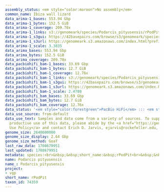 ```yaml
---
assembly_status: <em style="color:maroon">No assembly</em>
common_name: Ibiza wall lizard
data_arima-1_bases: 553.94 Gbp
data_arima-1_bytes: 152.5 GiB
data_arima-1_coverage: 209.78x
data_arima-1_links: s3://genomeark/species/Podarcis_pityusensis/rPodPit1/genomic_data/arima/<br>
data_arima-1_s3gui: https://42basepairs.com/browse/s3/genomeark/species/Podarcis_pityusensis/rPodPit1/genomic_data/arima/
data_arima-1_s3url: https://genomeark.s3.amazonaws.com/index.html?prefix=species/Podarcis_pityusensis/rPodPit1/genomic_data/arima/
data_arima-1_scale: 3.3835
data_arima_bases: 553.94 Gbp
data_arima_bytes: 152.5 GiB
data_arima_coverage: 209.78x
data_pacbiohifi_bam-1_bases: 33.69 Gbp
data_pacbiohifi_bam-1_bytes: 12.7 GiB
data_pacbiohifi_bam-1_coverage: 12.76x
data_pacbiohifi_bam-1_links: s3://genomeark/species/Podarcis_pityusensis/rPodPit1/genomic_data/pacbio_hifi/<br>
data_pacbiohifi_bam-1_s3gui: https://42basepairs.com/browse/s3/genomeark/species/Podarcis_pityusensis/rPodPit1/genomic_data/pacbio_hifi/
data_pacbiohifi_bam-1_s3url: https://genomeark.s3.amazonaws.com/index.html?prefix=species/Podarcis_pityusensis/rPodPit1/genomic_data/pacbio_hifi/
data_pacbiohifi_bam-1_scale: 2.4780
data_pacbiohifi_bam_bases: 33.69 Gbp
data_pacbiohifi_bam_bytes: 12.7 GiB
data_pacbiohifi_bam_coverage: 12.76x
data_status: '<em style="color:forestgreen">PacBio HiFi</em> ::: <em style="color:forestgreen">Arima</em>'
data_use_source: from-default
data_use_text: Samples and data come from a variety of sources. To support fair and
  productive use of this data, please abide by the <a href="https://genome10k.soe.ucsc.edu/data-use-policies/">Data
  Use Policy</a> and contact Erich D. Jarvis, ejarvis@rockefeller.edu, with any questions.
genome_size: 2640600000
genome_size_display: 2.64 Gbp
genome_size_method: GoaT
last_raw_data: 1708679951
last_updated: 1708679951
metadata: species:<br>&nbsp;&nbsp;short_name:&nbsp;rPodPit<br>&nbsp;&nbsp;name:&nbsp;Podarcis&nbsp;pityusensis<br>&nbsp;&nbsp;taxon_id:&nbsp;74359<br>&nbsp;&nbsp;common_name:&nbsp;Ibiza&nbsp;wall&nbsp;lizard<br>&nbsp;&nbsp;order:<br>&nbsp;&nbsp;&nbsp;&nbsp;name:&nbsp;Squamata<br>&nbsp;&nbsp;family:<br>&nbsp;&nbsp;&nbsp;&nbsp;name:&nbsp;Lacertidae<br>&nbsp;&nbsp;individuals:<br>&nbsp;&nbsp;&nbsp;&nbsp;-&nbsp;short_name:&nbsp;rPodPit1<br>&nbsp;&nbsp;&nbsp;&nbsp;&nbsp;&nbsp;biosample_id:&nbsp;SAMEA114217797<br>&nbsp;&nbsp;&nbsp;&nbsp;&nbsp;&nbsp;sex:&nbsp;female<br>&nbsp;&nbsp;genome_size:&nbsp;2640600000<br>&nbsp;&nbsp;genome_size_method:&nbsp;GoaT<br>&nbsp;&nbsp;project:&nbsp;[&nbsp;vgp&nbsp;]<br>
name: Podarcis pityusensis
name_: Podarcis_pityusensis
project:
- vgp
short_name: rPodPit
taxon_id: 74359
---
```


